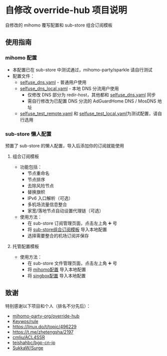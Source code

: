 # 自修改 override-hub 项目说明

自修改的 mihomo 覆写配置和 sub-store 组合订阅模板

## 使用指南

### mihomo 配置
- 本配置已在 sub-store 中测试通过，mihomo-party/sparkle 请自行测试
- 配置文件：
  - [selfuse_dns.yaml](https://raw.githubusercontent.com/Seameee/override-hub/refs/heads/main/selfuse_dns.yaml) - 普通用户使用
  - [selfuse_dns_local.yaml](https://raw.githubusercontent.com/Seameee/override-hub/refs/heads/main/selfuse_dns_local.yaml) - 本地 DNS 分流用户使用
    - 仅修改 DNS 部分为 redir-host，其他都和 [selfuse_dns.yaml](https://raw.githubusercontent.com/Seameee/override-hub/refs/heads/main/selfuse_dns.yaml) 同步
    - 需自行修改为已配置 DNS 分流的 AdGuardHome DNS / MosDNS 地址
  - [selfuse_test_remote.yaml](https://raw.githubusercontent.com/Seameee/override-hub/refs/heads/main/selfuse_test_remote.yaml) 和 [selfuse_test_local.yaml](https://raw.githubusercontent.com/Seameee/override-hub/refs/heads/main/selfuse_test_local.yaml)为测试配置，请自行选用

### sub-store 懒人配置
预置了 sub-store 的懒人配置，导入后添加你的订阅就能使用
1. 组合订阅模板
   - 功能包括：
     - 节点重命名
     - 节点排序
     - 去除风险节点
     - 替换旗帜
     - IPv6 入口解析（可选）
     - 多机场流量信息整合
     - 家宽/落地节点自动设置代理链（可选）
   - 使用方法：
     - 在 sub-store 订阅管理页面，点击左上角 ➕ 号
     - 将 [sub-store组合订阅模板](https://raw.githubusercontent.com/Seameee/override-hub/refs/heads/main/sub-store组合订阅模板.json) 导入本地配置
     - 选择需要整合的机场订阅并保存

2. 托管配置模板
   - 使用方法：
     - 在 sub-store 文件管理页面，点击左上角 ➕ 号
     - 将 [mihomo配置](https://raw.githubusercontent.com/Seameee/override-hub/refs/heads/main/mihomo配置.json) 导入本地配置
     - 将 [singbox配置](https://raw.githubusercontent.com/Seameee/override-hub/refs/heads/main/singbox配置.json) 导入本地配置

## 致谢
特别感谢以下项目和个人（排名不分先后）：
- [mihomo-party-org/override-hub](https://github.com/mihomo-party-org/override-hub)
- [Keywos/rule](https://github.com/Keywos/Rule)
- https://linux.do/t/topic/496229
- https://t.me/zhetengsha/2197
- [cmliu/ACL4SSR](https://github.com/cmliu/ACL4SSR)
- [teishahbc/bgp-cn-ip](https://github.com/teishahbc/bgp-cn-ip)
- [SukkaW/Surge](https://github.com/SukkaW/Surge)
